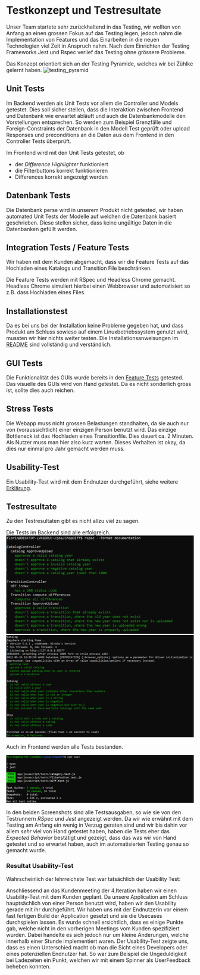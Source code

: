 # Testkonzept und Testresultate

Unser Team startete sehr zurückhaltend in das Testing, wir wollten von Anfang an einen grossen Fokus auf das Testing legen, jedoch nahm die Implementation von Features und das Einarbeiten in die neuen Technologien viel Zeit in Anspruch nahm. Nach dem Einrichten der Testing Frameworks Jest und Rspec verlief das Testing ohne grössere Probleme.

Das Konzept orientiert sich an der Testing Pyramide, welches wir bei Zühlke gelernt haben.
![testing_pyramid](/Testresultate/testing_pyramid.png)

## Unit Tests

Im Backend werden als Unit Tests vor allem die Controller und Models getestet. Dies soll sicher stellen, dass die Interaktion zwischen Frontend und Datenbank wie erwartet abläuft und auch die Datenbankmodelle den Vorstellungen entsprechen. So werden zum Beispiel Grenzfälle und Foreign-Constraints der Datenbank in den Modell Test geprüft oder upload Responses und preconditions an die Daten aus dem Frontend in den Controller Tests überprüft.

Im Frontend wird mit den Unit Tests getestet, ob

* der *Difference Highlighter* funktioniert
* die Filterbuttons korrekt funktionieren
* Differences korrekt angezeigt werden

## Datenbank Tests

Die Datenbank perse wird in unserem Produkt nicht getested, wir haben automated Unit Tests der Modelle auf welchen die Datenbank basiert geschrieben. Diese stellen sicher, dass keine ungültige Daten in die Datenbanken gefüllt werden.

## Integration Tests / Feature Tests

Wir haben mit dem Kunden abgemacht, dass wir die Feature Tests auf das Hochladen eines Katalogs und Transition File beschränken.

Die Feature Tests werden mit RSpec und Headless Chrome gemacht. Headless Chrome simuliert hierbei einen Webbrowser und automatisiert so z.B. dass Hochladen eines Files.

## Installationstest

Da es bei uns bei der Installation keine Probleme gegeben hat, und dass Produkt am Schluss sowieso auf einem Linuxbetriebssystem genutzt wird, mussten wir hier nichts weiter testen. Die Installationsanweisungen im [README](../Produkt/README.md) sind vollständig und verständlich.

## GUI Tests

Die Funktionalität des GUIs wurde bereits in den [Feature Tests](#integration-tests--feature-tests) getested. Das visuelle des GUIs wird von Hand getestet. Da es nicht sonderlich gross ist, sollte dies auch reichen.

## Stress Tests

Die Webapp muss nicht grossen Belastungen standhalten, da sie auch nur von (voraussichtlich) einer einzigen Person benutzt wird. Das einzige Bottleneck ist das Hochladen eines Transitionfile. Dies dauert ca. 2 Minuten. Als Nutzer muss man hier also kurz warten. Dieses Verhalten ist okay, da dies nur einmal pro Jahr gemacht werden muss.

## Usability-Test

Ein Usability-Test wird mit dem Endnutzer durchgeführt, siehe weitere [Erklärung](#resultat-usability-test).

## Testresultate

Zu den Testresultaten gibt es nicht allzu viel zu sagen.

Die Tests im Backend sind alle erfolgreich.
![result1](./Testresultate/result1.png)
![result2](./Testresultate/result2.png)

Auch im Frontend werden alle Tests bestanden.

![result3](./Testresultate/result3.png)

In den beiden Screenshots sind alle Testsausgaben, so wie sie von den Testrunnern *RSpec* und *Jest* angezeigt werden.
Da wir wie erwähnt mit dem Testing am Anfang ein wenig in Verzug geraten sind und wir bis dahin vor allem *sehr* viel von Hand getestet haben, haben die Tests eher das *Expected Behavior* bestätigt und gezeigt, dass das was wir von Hand getestet und so erwartet haben, auch im automatisierten Testing genau so gemacht wurde.

### Resultat Usability-Test

Wahrscheinlich der lehrreichste Test war tatsächlich der Usability Test:

Anschliessend an das Kundenmeeting der 4.Iteration haben wir einen Usability-Test mit dem Kunden geplant.
Da unsere Application am Schluss hauptsächlich von einer Person benutzt wird, haben wir den Usability gerade mit ihr durchgeführt.
Wir haben uns mit der Endnutzerin vor einem fast fertigen Build der Application gesetzt und sie die Usecases durchspielen lassen. Es wurde schnell ersichtlich, dass es einige Punkte gab, welche nicht in den vorherigen Meetings vom Kunden spezifiziert wurden. Dabei handelte es sich jedoch nur um kleine Änderungen, welche innerhalb einer Stunde implementiert waren. Der Usability-Test zeigte uns, dass es einen Unterschied macht ob man die Sicht eines Developers oder eines potenziellen Endnutzer hat. So war zum Beispiel die Ungeduldigkeit bei Ladezeiten ein Punkt, welchen wir mit einem Spinner als UserFeedback beheben konnten.
